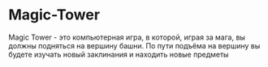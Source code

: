 # Magic-Tower
Magic Tower  - это компьютерная игра, в которой, играя за мага, вы должны подняться на вершину башни. По пути подъёма на вершину вы будете изучать новый заклинания и находить новые предметы
 
